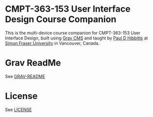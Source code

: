# CMPT-363-153 User Interface Design Course Companion

This is the multi-device course companion for CMPT-363-153 User Interface Design, built using [Grav CMS](http://www.getgrav.org) and taught by [Paul D Hibbitts](http://www.paulhibbitts.com) at [Simon Fraser University](http://www.sfu.ca) in Vancouver, Canada.

# Grav ReadMe

See [GRAV-README](GRAV-README)

# License

See [LICENSE](LICENSE)
